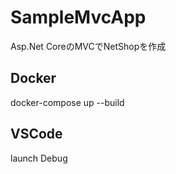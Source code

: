 # SampleMvcApp
Asp.Net CoreのMVCでNetShopを作成

## Docker
docker-compose up --build

## VSCode
launch Debug
